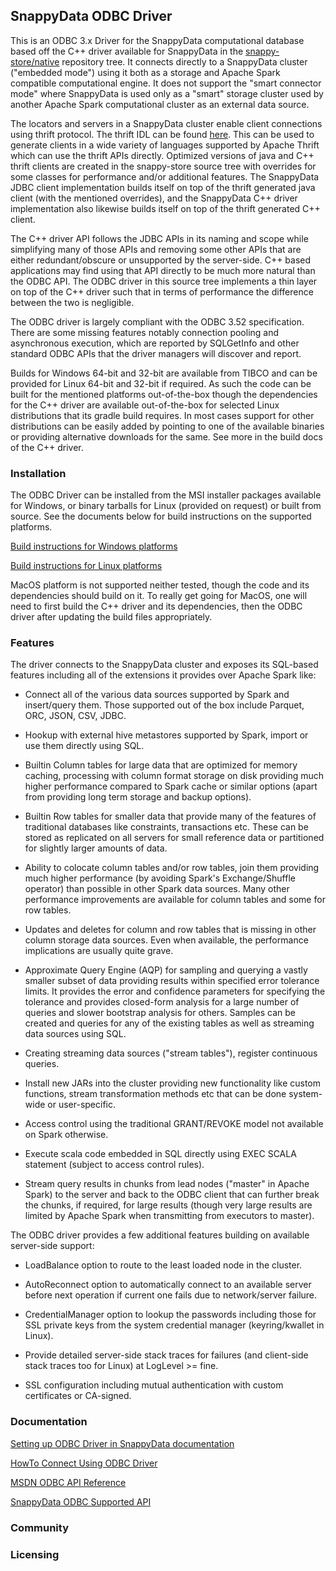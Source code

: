 ## SnappyData ODBC Driver

This is an ODBC 3.x Driver for the SnappyData computational database based off the C++ driver available for SnappyData in the [snappy-store/native](https://github.com/TIBCOSoftware/snappy-store/tree/snappy/master/native) repository tree. It connects directly to a SnappyData cluster ("embedded mode") using it both as a storage and Apache Spark compatible computational engine. It does not support the "smart connector mode" where SnappyData is used only as a "smart" storage cluster used by another Apache Spark computational cluster as an external data source.

The locators and servers in a SnappyData cluster enable client connections using thrift protocol. The thrift IDL can be found [here](https://github.com/TIBCOSoftware/snappy-store/blob/snappy/master/gemfirexd/shared/src/main/java/io/snappydata/thrift/common/snappydata.thrift). This can be used to generate clients in a wide variety of languages supported by Apache Thrift which can use the thrift APIs directly. Optimized versions of java and C++ thrift clients are created in the snappy-store source tree with overrides for some classes for performance and/or additional features. The SnappyData JDBC client implementation builds itself on top of the thrift generated java client (with the mentioned overrides), and the SnappyData C++ driver implementation also likewise builds itself on top of the thrift generated C++ client.

The C++ driver API follows the JDBC APIs in its naming and scope while simplifying many of those APIs and removing some other APIs that are either redundant/obscure or unsupported by the server-side. C++ based applications may find using that API directly to be much more natural than the ODBC API. The ODBC driver in this source tree implements a thin layer on top of the C++ driver such that in terms of performance the difference between the two is negligible.

The ODBC driver is largely compliant with the ODBC 3.52 specification. There are some missing features notably connection pooling and asynchronous execution, which are reported by SQLGetInfo and other standard ODBC APIs that the driver managers will discover and report.

Builds for Windows 64-bit and 32-bit are available from TIBCO and can be provided for Linux 64-bit and 32-bit if required. As such the code can be built for the mentioned platforms out-of-the-box though the dependencies for the C++ driver are available out-of-the-box for selected Linux distributions that its gradle build requires. In most cases support for other distributions can be easily added by pointing to one of the available binaries or providing alternative downloads for the same. See more in the build docs of the C++ driver.

### Installation

The ODBC Driver can be installed from the MSI installer packages available for Windows, or binary tarballs for Linux (provided on request) or built from source. See the documents below for build instructions on the supported platforms.

[Build instructions for Windows platforms](docs/Building-Windows.md)

[Build instructions for Linux platforms](docs/Building-Linux.md)

MacOS platform is not supported neither tested, though the code and its dependencies should build on it. To really get going for MacOS, one will need to first build the C++ driver and its dependencies, then the ODBC driver after updating the build files appropriately.

### Features

The driver connects to the SnappyData cluster and exposes its SQL-based features including all of the extensions it provides over Apache Spark like:

* Connect all of the various data sources supported by Spark and insert/query them. Those supported out of the box include Parquet, ORC, JSON, CSV, JDBC.

* Hookup with external hive metastores supported by Spark, import or use them directly using SQL.

* Builtin Column tables for large data that are optimized for memory caching, processing with column format storage on disk providing much higher performance compared to Spark cache or similar options (apart from providing long term storage and backup options).

* Builtin Row tables for smaller data that provide many of the features of traditional databases like constraints, transactions etc. These can be stored as replicated on all servers for small reference data or partitioned for slightly larger amounts of data.

* Ability to colocate column tables and/or row tables, join them providing much higher performance (by avoiding Spark's Exchange/Shuffle operator) than possible in other Spark data sources. Many other performance improvements are available for column tables and some for row tables.

* Updates and deletes for column and row tables that is missing in other column storage data sources. Even when available, the performance implications are usually quite grave.

* Approximate Query Engine (AQP) for sampling and querying a vastly smaller subset of data providing results within specified error tolerance limits. It provides the error and confidence parameters for specifying the tolerance and provides closed-form analysis for a large number of queries and slower bootstrap analysis for others. Samples can be created and queries for any of the existing tables as well as streaming data sources using SQL.

* Creating streaming data sources ("stream tables"), register continuous queries.

* Install new JARs into the cluster providing new functionality like custom functions, stream transformation methods etc that can be done system-wide or user-specific.

* Access control using the traditional GRANT/REVOKE model not available on Spark otherwise.

* Execute scala code embedded in SQL directly using EXEC SCALA statement (subject to access control rules).

* Stream query results in chunks from lead nodes ("master" in Apache Spark) to the server and back to the ODBC client that can further break the chunks, if required, for large results (though very large results are limited by Apache Spark when transmitting from executors to master).

The ODBC driver provides a few additional features building on available server-side support:

* LoadBalance option to route to the least loaded node in the cluster.

* AutoReconnect option to automatically connect to an available server before next operation if current one fails due to network/server failure.

* CredentialManager option to lookup the passwords including those for SSL private keys from the system credential manager (keyring/kwallet in Linux).

* Provide detailed server-side stack traces for failures (and client-side stack traces too for Linux) at LogLevel >= fine.

* SSL configuration including mutual authentication with custom certificates or CA-signed.

### Documentation

<!--
[SnappyData ODBC Driver Reference](docs/Reference.md) in the docs directory for the driver specific documentation.
-->

[Setting up ODBC Driver in SnappyData documentation](https://tibcosoftware.github.io/snappydata/setting_up_odbc_driver)

[HowTo Connect Using ODBC Driver](https://tibcosoftware.github.io/snappydata/howto/connect_using_odbc_driver)

[MSDN ODBC API Reference](https://docs.microsoft.com/en-us/sql/odbc/reference/syntax/odbc-api-reference)

[SnappyData ODBC Supported API](https://tibcosoftware.github.io/snappydata/reference/API_Reference/odbc_supported_apis)

### Community

### Licensing
